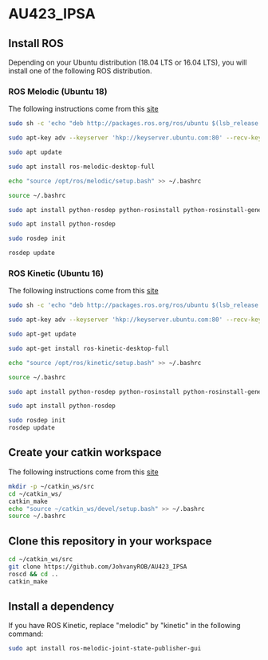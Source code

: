 # AU423_IPSA

## Install ROS
Depending on your Ubuntu distribution (18.04 LTS or 16.04 LTS), you will install one of the following ROS distribution.

### ROS Melodic (Ubuntu 18)
The following instructions come from this [site](http://wiki.ros.org/melodic/Installation/Ubuntu)
```bash
sudo sh -c 'echo "deb http://packages.ros.org/ros/ubuntu $(lsb_release -sc) main" > /etc/apt/sources.list.d/ros-latest.list'

sudo apt-key adv --keyserver 'hkp://keyserver.ubuntu.com:80' --recv-key C1CF6E31E6BADE8868B172B4F42ED6FBAB17C654

sudo apt update

sudo apt install ros-melodic-desktop-full

echo "source /opt/ros/melodic/setup.bash" >> ~/.bashrc

source ~/.bashrc

sudo apt install python-rosdep python-rosinstall python-rosinstall-generator python-wstool build-essential

sudo apt install python-rosdep

sudo rosdep init

rosdep update
```

### ROS Kinetic (Ubuntu 16)
The following instructions come from this [site](http://wiki.ros.org/kinetic/Installation/Ubuntu)

```bash
sudo sh -c 'echo "deb http://packages.ros.org/ros/ubuntu $(lsb_release -sc) main" > /etc/apt/sources.list.d/ros-latest.list'

sudo apt-key adv --keyserver 'hkp://keyserver.ubuntu.com:80' --recv-key C1CF6E31E6BADE8868B172B4F42ED6FBAB17C654

sudo apt-get update

sudo apt-get install ros-kinetic-desktop-full

echo "source /opt/ros/kinetic/setup.bash" >> ~/.bashrc

source ~/.bashrc

sudo apt install python-rosdep python-rosinstall python-rosinstall-generator python-wstool build-essential

sudo apt install python-rosdep

sudo rosdep init
rosdep update
```


## Create your catkin workspace
The following instructions come from this [site](http://wiki.ros.org/ROS/Tutorials/InstallingandConfiguringROSEnvironment)

```bash
mkdir -p ~/catkin_ws/src
cd ~/catkin_ws/
catkin_make
echo "source ~/catkin_ws/devel/setup.bash" >> ~/.bashrc
source ~/.bashrc
```


## Clone this repository in your workspace
```bash
cd ~/catkin_ws/src
git clone https://github.com/JohvanyROB/AU423_IPSA
roscd && cd ..
catkin_make
```


## Install a dependency
If you have ROS Kinetic, replace "melodic" by "kinetic" in the following command:
```bash
sudo apt install ros-melodic-joint-state-publisher-gui
```
